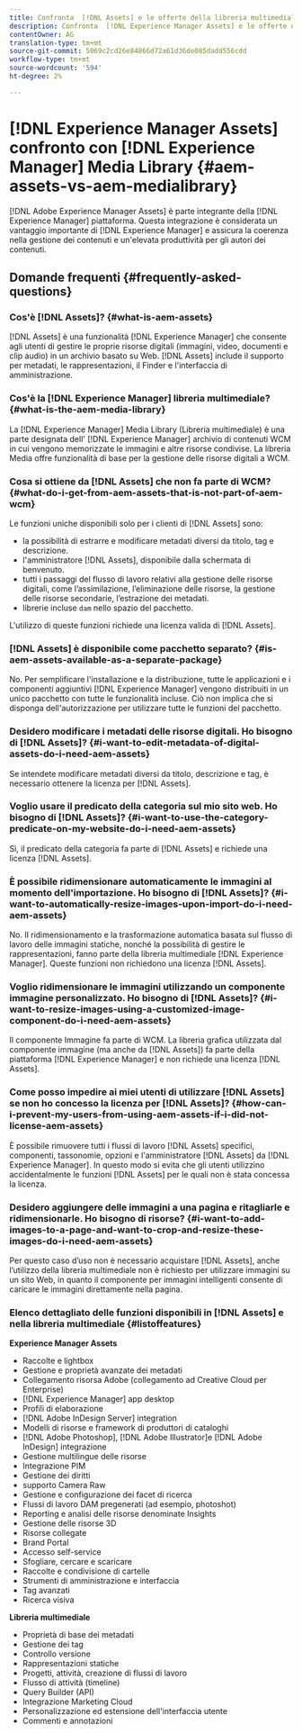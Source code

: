 ```yaml
---
title: Confronta  [!DNL Assets] e le offerte della libreria multimediale
description: Confronta  [!DNL Experience Manager Assets] e le offerte della libreria multimediale e conosce le differenze.
contentOwner: AG
translation-type: tm+mt
source-git-commit: 5069c2cd26e84866d72a61d36de085dadd556cdd
workflow-type: tm+mt
source-wordcount: '594'
ht-degree: 2%

---
```



# [!DNL Experience Manager Assets] confronto con  [!DNL Experience Manager] Media Library  {#aem-assets-vs-aem-medialibrary}

[!DNL Adobe Experience Manager Assets] è parte integrante della  [!DNL Experience Manager] piattaforma. Questa integrazione è considerata un vantaggio importante di [!DNL Experience Manager] e assicura la coerenza nella gestione dei contenuti e un&#39;elevata produttività per gli autori dei contenuti.

## Domande frequenti {#frequently-asked-questions}

### Cos&#39;è [!DNL Assets]? {#what-is-aem-assets}

[!DNL Assets] è una funzionalità  [!DNL Experience Manager] che consente agli utenti di gestire le proprie risorse digitali (immagini, video, documenti e clip audio) in un archivio basato su Web. [!DNL Assets] include il supporto per metadati, le rappresentazioni, il Finder e l&#39;interfaccia di amministrazione.

### Cos&#39;è la [!DNL Experience Manager] libreria multimediale? {#what-is-the-aem-media-library}

La [!DNL Experience Manager] Media Library (Libreria multimediale) è una parte designata dell&#39; [!DNL Experience Manager] archivio di contenuti WCM in cui vengono memorizzate le immagini e altre risorse condivise. La libreria Media offre funzionalità di base per la gestione delle risorse digitali a WCM.

### Cosa si ottiene da [!DNL Assets] che non fa parte di WCM? {#what-do-i-get-from-aem-assets-that-is-not-part-of-aem-wcm}

Le funzioni uniche disponibili solo per i clienti di [!DNL Assets] sono:

* la possibilità di estrarre e modificare metadati diversi da titolo, tag e descrizione.
* l&#39;amministratore [!DNL Assets], disponibile dalla schermata di benvenuto.
* tutti i passaggi del flusso di lavoro relativi alla gestione delle risorse digitali, come l’assimilazione, l’eliminazione delle risorse, la gestione delle risorse secondarie, l’estrazione dei metadati.
* librerie incluse `dam` nello spazio del pacchetto.

L&#39;utilizzo di queste funzioni richiede una licenza valida di [!DNL Assets].

### [!DNL Assets] è disponibile come pacchetto separato? {#is-aem-assets-available-as-a-separate-package}

No. Per semplificare l&#39;installazione e la distribuzione, tutte le applicazioni e i componenti aggiuntivi [!DNL Experience Manager] vengono distribuiti in un unico pacchetto con tutte le funzionalità incluse. Ciò non implica che si disponga dell&#39;autorizzazione per utilizzare tutte le funzioni del pacchetto.

### Desidero modificare i metadati delle risorse digitali. Ho bisogno di [!DNL Assets]? {#i-want-to-edit-metadata-of-digital-assets-do-i-need-aem-assets}

Se intendete modificare metadati diversi da titolo, descrizione e tag, è necessario ottenere la licenza per [!DNL Assets].

### Voglio usare il predicato della categoria sul mio sito web. Ho bisogno di [!DNL Assets]? {#i-want-to-use-the-category-predicate-on-my-website-do-i-need-aem-assets}

Sì, il predicato della categoria fa parte di [!DNL Assets] e richiede una licenza [!DNL Assets].

### È possibile ridimensionare automaticamente le immagini al momento dell&#39;importazione. Ho bisogno di [!DNL Assets]? {#i-want-to-automatically-resize-images-upon-import-do-i-need-aem-assets}

No. Il ridimensionamento e la trasformazione automatica basata sul flusso di lavoro delle immagini statiche, nonché la possibilità di gestire le rappresentazioni, fanno parte della libreria multimediale [!DNL Experience Manager]. Queste funzioni non richiedono una licenza [!DNL Assets].

### Voglio ridimensionare le immagini utilizzando un componente immagine personalizzato. Ho bisogno di [!DNL Assets]? {#i-want-to-resize-images-using-a-customized-image-component-do-i-need-aem-assets}

Il componente Immagine fa parte di WCM. La libreria grafica utilizzata dal componente immagine (ma anche da [!DNL Assets]) fa parte della piattaforma [!DNL Experience Manager] e non richiede una licenza [!DNL Assets].

### Come posso impedire ai miei utenti di utilizzare [!DNL Assets] se non ho concesso la licenza per [!DNL Assets]? {#how-can-i-prevent-my-users-from-using-aem-assets-if-i-did-not-license-aem-assets}

È possibile rimuovere tutti i flussi di lavoro [!DNL Assets] specifici, componenti, tassonomie, opzioni e l&#39;amministratore [!DNL Assets] da [!DNL Experience Manager]. In questo modo si evita che gli utenti utilizzino accidentalmente le funzioni [!DNL Assets] per le quali non è stata concessa la licenza.

### Desidero aggiungere delle immagini a una pagina e ritagliarle e ridimensionarle. Ho bisogno di risorse? {#i-want-to-add-images-to-a-page-and-want-to-crop-and-resize-these-images-do-i-need-aem-assets}

Per questo caso d’uso non è necessario acquistare [!DNL Assets], anche l’utilizzo della libreria multimediale non è richiesto per utilizzare immagini su un sito Web, in quanto il componente per immagini intelligenti consente di caricare le immagini direttamente nella pagina.

### Elenco dettagliato delle funzioni disponibili in [!DNL Assets] e nella libreria multimediale {#listoffeatures}

**Experience Manager Assets**

* Raccolte e lightbox
* Gestione e proprietà avanzate dei metadati
* Collegamento  risorsa Adobe (collegamento ad Creative Cloud per Enterprise)
* [!DNL Experience Manager] app desktop
* Profili di elaborazione
* [!DNL Adobe InDesign Server] integration
* Modelli di risorse e framework di produttori di cataloghi
* [!DNL Adobe Photoshop],  [!DNL Adobe Illustrator]e  [!DNL Adobe InDesign] integrazione
* Gestione multilingue delle risorse
* Integrazione PIM
* Gestione dei diritti
* supporto Camera Raw
* Gestione e configurazione dei facet di ricerca
* Flussi di lavoro DAM pregenerati (ad esempio, photoshot)
* Reporting e analisi delle risorse denominate Insights
* Gestione delle risorse 3D
* Risorse collegate
* Brand Portal
* Accesso self-service
* Sfogliare, cercare e scaricare
* Raccolte e condivisione di cartelle
* Strumenti di amministrazione e interfaccia
* Tag avanzati
* Ricerca visiva

**Libreria multimediale**

* Proprietà di base dei metadati
* Gestione dei tag
* Controllo versione
* Rappresentazioni statiche
* Progetti, attività, creazione di flussi di lavoro
* Flusso di attività (timeline)
* Query Builder (API)
* Integrazione Marketing Cloud
* Personalizzazione ed estensione dell&#39;interfaccia utente
* Commenti e annotazioni

